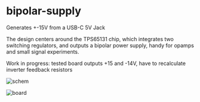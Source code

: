 # bipolar-supply
Generates +-15V from a USB-C 5V Jack

The design centers around the TPS65131 chip, which integrates two switching regulators, and outputs a bipolar power supply, handy for opamps and small signal experiments.

Work in progress: tested board outputs +15 and -14V, have to recalculate inverter feedback resistors

![schem](https://user-images.githubusercontent.com/2049284/144364564-35ecda34-8f58-493d-a4b2-bd5c395ff397.png)

![board](https://user-images.githubusercontent.com/2049284/144364562-1d307b7a-0ac9-4056-9d8b-3670f07f0972.png)

